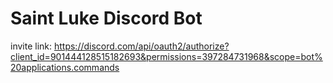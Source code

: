 # Saint Luke Discord Bot
invite link: https://discord.com/api/oauth2/authorize?client_id=901444128515182693&permissions=397284731968&scope=bot%20applications.commands
